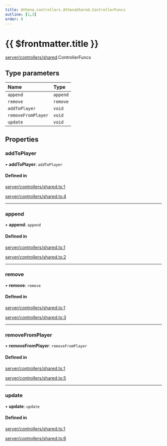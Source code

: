 ```yaml
---
title: Athena.controllers.AthenaShared.ControllerFuncs
outline: [1,3]
order: 0
---
```


# {{ $frontmatter.title }}


[server/controllers/shared](../modules/server_controllers_shared.md).ControllerFuncs

## Type parameters

| Name | Type |
| :------ | :------ |
| `append` | `append` |
| `remove` | `remove` |
| `addToPlayer` | `void` |
| `removeFromPlayer` | `void` |
| `update` | `void` |

## Properties

### addToPlayer

• **addToPlayer**: `addToPlayer`

#### Defined in

[server/controllers/shared.ts:1](https://github.com/Stuyk/altv-athena/blob/3dfaad7/src/core/server/controllers/shared.ts#L1)

[server/controllers/shared.ts:4](https://github.com/Stuyk/altv-athena/blob/3dfaad7/src/core/server/controllers/shared.ts#L4)

___

### append

• **append**: `append`

#### Defined in

[server/controllers/shared.ts:1](https://github.com/Stuyk/altv-athena/blob/3dfaad7/src/core/server/controllers/shared.ts#L1)

[server/controllers/shared.ts:2](https://github.com/Stuyk/altv-athena/blob/3dfaad7/src/core/server/controllers/shared.ts#L2)

___

### remove

• **remove**: `remove`

#### Defined in

[server/controllers/shared.ts:1](https://github.com/Stuyk/altv-athena/blob/3dfaad7/src/core/server/controllers/shared.ts#L1)

[server/controllers/shared.ts:3](https://github.com/Stuyk/altv-athena/blob/3dfaad7/src/core/server/controllers/shared.ts#L3)

___

### removeFromPlayer

• **removeFromPlayer**: `removeFromPlayer`

#### Defined in

[server/controllers/shared.ts:1](https://github.com/Stuyk/altv-athena/blob/3dfaad7/src/core/server/controllers/shared.ts#L1)

[server/controllers/shared.ts:5](https://github.com/Stuyk/altv-athena/blob/3dfaad7/src/core/server/controllers/shared.ts#L5)

___

### update

• **update**: `update`

#### Defined in

[server/controllers/shared.ts:1](https://github.com/Stuyk/altv-athena/blob/3dfaad7/src/core/server/controllers/shared.ts#L1)

[server/controllers/shared.ts:6](https://github.com/Stuyk/altv-athena/blob/3dfaad7/src/core/server/controllers/shared.ts#L6)
